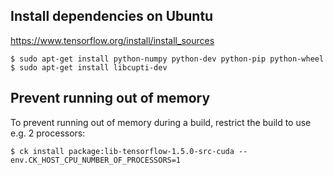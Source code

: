 ## Install dependencies on Ubuntu

https://www.tensorflow.org/install/install_sources

```
$ sudo apt-get install python-numpy python-dev python-pip python-wheel
$ sudo apt-get install libcupti-dev
```

## Prevent running out of memory

To prevent running out of memory during a build, restrict the build to use
e.g. 2 processors:

```
$ ck install package:lib-tensorflow-1.5.0-src-cuda --env.CK_HOST_CPU_NUMBER_OF_PROCESSORS=1
```
